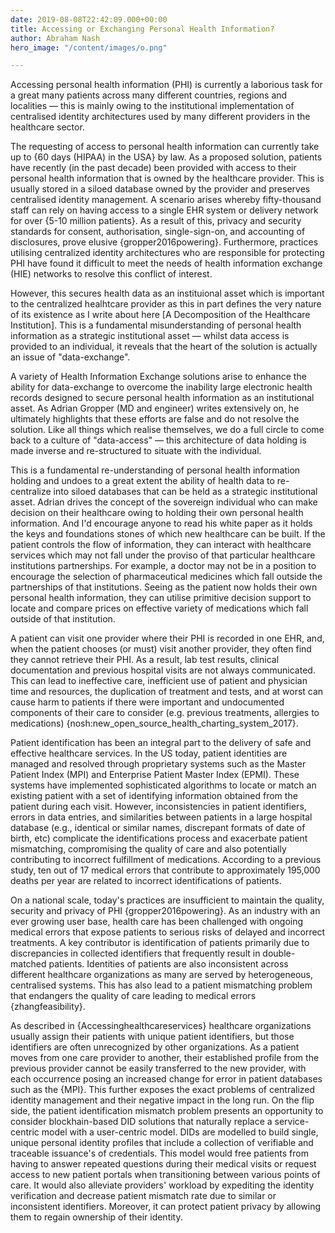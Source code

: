 ```yaml
---
date: 2019-08-08T22:42:09.000+00:00
title: Accessing or Exchanging Personal Health Information?
author: Abraham Nash
hero_image: "/content/images/o.png"

---
```

Accessing personal health information (PHI) is currently a laborious task for a great many patients across many different countries, regions and localities — this is mainly owing to the institutional implementation of centralised identity architectures used by many different providers in the healthcare sector.

The requesting of access to personal health information can currently take up to {60 days (HIPAA) in the USA} by law. As a proposed solution, patients have recently (in the past decade) been provided with access to their personal health information that is owned by the healthcare provider. This is usually stored in a siloed database owned by the provider and preserves centralised identity management. A scenario arises whereby fifty-thousand staff can rely on having access to a single EHR system or delivery network for over {5-10 million patients}. As a result of this, privacy and security standards for consent, authorisation, single-sign-on, and accounting of disclosures, prove elusive {gropper2016powering}. Furthermore, practices utilising centralized identity architectures who are responsible for protecting PHI have found it difficult to meet the needs of health information exchange (HIE) networks to resolve this conflict of interest.

However, this secures health data as an instituional asset which is important to the centralized healhtcare provider as this in part defines the very nature of its existence as I write about here \[A Decomposition of the Healthcare Institution\]. This is a fundamental misunderstanding of personal health information as a strategic institutional asset — whilst data access is provided to an individual, it reveals that the heart of the solution is actually an issue of "data-exchange".

A variety of Health Information Exchange solutions arise to enhance the ability for data-exchange to overcome the inability large electronic health records designed to secure personal health information as an institutional asset. As Adrian Gropper (MD and engineer) writes extensively on, he ultimately highlights that these efforts are false and do not resolve the solution. Like all things which realise themselves, we do a full circle to come back to a culture of "data-access" — this architecture of data holding is made inverse and re-structured to situate with the individual. 

This is a fundamental re-understanding of personal health information holding and undoes to a great extent the ability of health data to re-centralize into siloed databases that can be held as a strategic institutional asset.  Adrian drives the concept of the sovereign individual who can make decision on their healthcare owing to holding their own personal health information. And I'd encourage anyone to read his white paper as it holds the keys and foundations stones of which new healthcare can be built. If the patient controls the flow of information, they can interact with healthcare services which may not fall under the proviso of that particular healthcare institutions partnerships. For example, a doctor may not be in a position to encourage the selection of pharmaceutical medicines which fall outside the partnerships of that institutions. Seeing as the patient now holds their own personal health information, they can utilise primitive decision support to locate and compare prices on effective variety of medications which fall outside of that institution. 

A patient can visit one provider where their PHI is recorded in one EHR, and, when the patient chooses (or must) visit another provider, they often find they cannot retrieve their PHI. As a result, lab test results, clinical documentation and previous hospital visits are not always communicated. This can lead to ineffective care, inefficient use of patient and physician time and resources, the duplication of treatment and tests, and at worst can cause harm to patients if there were important and undocumented components of their care to consider (e.g. previous treatments, allergies to medications) {nosh:new_open_source_health_charting_system_2017}.

Patient identification has been an integral part to the delivery of safe and effective healthcare services. In the US today, patient identities are managed and resolved through proprietary systems such as the Master Patient Index (MPI) and Enterprise Patient Master Index (EPMI). These systems have implemented sophisticated algorithms to locate or match an existing patient with a set of identifying information obtained from the patient during each visit. However, inconsistencies in patient identifiers, errors in data entries, and similarities between patients in a large hospital database (e.g., identical or similar names, discrepant formats of date of birth, etc) complicate the identifications process and exacerbate patient mismatching, compromising the quality of care and also potentially contributing to incorrect fulfillment of medications. According to a previous study, ten out of 17 medical errors that contribute to approximately 195,000 deaths per year are related to incorrect identifications of patients.

On a national scale, today's practices are insufficient to maintain the quality, security and privacy of PHI {gropper2016powering}. As an industry with an ever growing user base, health care has been challenged with ongoing medical errors that expose patients to serious risks of delayed and incorrect treatments. A key contributor is identification of patients primarily due to discrepancies in collected identifiers that frequently result in double-matched patients. Identities of patients are also inconsistent across different healthcare organizations as many are served by heterogeneous, centralised systems. This has also lead to a patient mismatching problem that endangers the quality of care leading to medical errors {zhangfeasibility}.

As described in {Accessinghealthcareservices} healthcare organizations usually assign their patients with unique patient identifiers, but those identifiers are often unrecognized by other organizations. As a patient moves from one care provider to another, their established profile from the previous provider cannot be easily transferred to the new provider, with each occurrence posing an increased change for error in patient databases such as the {MPI}. This further exposes the exact problems of centralized identity management and their negative impact in the long run. On the flip side, the patient identification mismatch problem presents an opportunity to consider blockhain-based DID solutions that naturally replace a service-centric model with a user-centric model. DIDs are modelled to build single, unique personal identity profiles that include a collection of verifiable and traceable issuance's of credentials. This model would free patients from having to answer repeated questions during their medical visits or request access to new patient portals when transitioning between various points of care. It would also alleviate providers' workload by expediting the identity verification  and decrease patient mismatch rate due to similar or inconsistent identifiers. Moreover, it can protect patient privacy by allowing them to regain ownership of their identity.